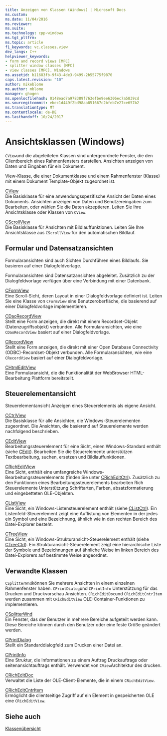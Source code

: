 ```yaml
---
title: Anzeigen von Klassen (Windows) | Microsoft Docs
ms.custom: 
ms.date: 11/04/2016
ms.reviewer: 
ms.suite: 
ms.technology: cpp-windows
ms.tgt_pltfrm: 
ms.topic: article
f1_keywords: vc.classes.view
dev_langs: C++
helpviewer_keywords:
- form and record views [MFC]
- splitter window classes [MFC]
- view classes [MFC], Windows
ms.assetid: b11683fb-9f43-4de3-9499-2b55775f9870
caps.latest.revision: "10"
author: mikeblome
ms.author: mblome
manager: ghogen
ms.openlocfilehash: 0148ead7a978389f763efbe9ee6306ec7a5839cd
ms.sourcegitcommit: ebec1d449f2bd98aa851667c2bfeb7e27ce657b2
ms.translationtype: MT
ms.contentlocale: de-DE
ms.lasthandoff: 10/24/2017
---
```

# <a name="view-classes-windows"></a>Ansichtsklassen (Windows)
`CView`und die abgeleiteten Klassen sind untergeordnete Fenster, die den Clientbereich eines Rahmenfensters darstellen. Ansichten anzeigen von Daten und Eingaben für ein Dokument.  
  
 View-Klasse, die einer Dokumentklasse und einem Rahmenfenster (Klasse) mit einem Dokument Template-Objekt zugeordnet ist.  
  
 [CView](../mfc/reference/cview-class.md)  
 Die Basisklasse für eine anwendungsspezifische Ansicht der Daten eines Dokuments. Ansichten anzeigen von Daten und Benutzereingaben zum Bearbeiten, oder wählen Sie die Daten akzeptieren. Leiten Sie Ihre Ansichtsklasse oder Klassen von `CView`.  
  
 [CScrollView](../mfc/reference/cscrollview-class.md)  
 Die Basisklasse für Ansichten mit Bildlauffunktionen. Leiten Sie Ihre Ansichtsklasse aus `CScrollView` für den automatischen Bildlauf.  
  
## <a name="form-and-record-views"></a>Formular und Datensatzansichten  
 Formularansichten sind auch Sichten Durchführen eines Bildlaufs. Sie basieren auf einer Dialogfeldvorlage.  
  
 Formularansichten sind Datensatzansichten abgeleitet. Zusätzlich zu der Dialogfeldvorlage verfügen über eine Verbindung mit einer Datenbank.  
  
 [CFormView](../mfc/reference/cformview-class.md)  
 Eine Scroll-Sicht, deren Layout in einer Dialogfeldvorlage definiert ist. Leiten Sie eine Klasse von `CFormView` eine Benutzeroberfläche, die basierend auf einer Dialogfeldvorlage implementieren.  
  
 [CDaoRecordView](../mfc/reference/cdaorecordview-class.md)  
 Stellt eine Form anzeigen, die direkt mit einem Recordset-Objekt (Datenzugriffsobjekt) verbunden. Alle Formularansichten, wie eine `CDaoRecordView` basiert auf einer Dialogfeldvorlage.  
  
 [CRecordView](../mfc/reference/crecordview-class.md)  
 Stellt eine Form anzeigen, die direkt mit einer Open Database Connectivity (ODBC)-Recordset-Objekt verbunden. Alle Formularansichten, wie eine `CRecordView` basiert auf einer Dialogfeldvorlage.  
  
 [CHtmlEditView](../mfc/reference/chtmleditview-class.md)  
 Eine Formularansicht, die die Funktionalität der WebBrowser HTML-Bearbeitung Plattform bereitstellt.  
  
## <a name="control-views"></a>Steuerelementansicht  
 Steuerelementansicht Anzeigen eines Steuerelements als eigene Ansicht.  
  
 [CCtrlView](../mfc/reference/cctrlview-class.md)  
 Die Basisklasse für alle Ansichten, die Windows-Steuerelementen zugeordnet. Die Ansichten, die basierend auf Steuerelemente werden nachfolgend beschrieben.  
  
 [CEditView](../mfc/reference/ceditview-class.md)  
 Bearbeitungssteuerelement für eine Sicht, einen Windows-Standard enthält (siehe [CEdit](../mfc/reference/cedit-class.md)). Bearbeiten Sie die Steuerelemente unterstützen Textbearbeitung, suchen, ersetzen und Bildlauffunktionen.  
  
 [CRichEditView](../mfc/reference/cricheditview-class.md)  
 Eine Sicht, enthält eine umfangreiche Windows-Bearbeitungssteuerelements (finden Sie unter [CRichEditCtrl](../mfc/reference/cricheditctrl-class.md)). Zusätzlich zu den Funktionen eines Bearbeitungssteuerelements bearbeiten Rich Steuerelemente Unterstützung Schriftarten, Farben, absatzformatierung und eingebetteten OLE-Objekten.  
  
 [CListView](../mfc/reference/clistview-class.md)  
 Eine Sicht, ein Windows-Listensteuerelement enthält (siehe [CListCtrl](../mfc/reference/clistctrl-class.md)). Ein Listenfeld-Steuerelement zeigt eine Auflistung von Elementen in der jedes ein Symbol und eine Bezeichnung, ähnlich wie in den rechten Bereich des Datei-Explorer besteht.  
  
 [CTreeView](../mfc/reference/ctreeview-class.md)  
 Eine Sicht, ein Windows-Strukturansicht-Steuerelement enthält (siehe [CTreeCtrl](../mfc/reference/ctreectrl-class.md)). Ein Strukturansicht-Steuerelement zeigt eine hierarchische Liste der Symbole und Bezeichnungen auf ähnliche Weise im linken Bereich des Datei-Explorers auf bestimmte Weise angeordnet.  
  
## <a name="related-classes"></a>Verwandte Klassen  
 `CSplitterWnd`können Sie mehrere Ansichten in einem einzelnen Rahmenfenster haben. `CPrintDialog`und `CPrintInfo` Unterstützung für das Drucken und Druckvorschau Ansichten. `CRichEditDoc`und `CRichEditCntrItem` werden zusammen mit `CRichEditView` OLE-Container-Funktionen zu implementieren.  
  
 [CSplitterWnd](../mfc/reference/csplitterwnd-class.md)  
 Ein Fenster, das der Benutzer in mehrere Bereiche aufgeteilt werden kann. Diese Bereiche können durch den Benutzer oder eine feste Größe geändert werden.  
  
 [CPrintDialog](../mfc/reference/cprintdialog-class.md)  
 Stellt ein Standarddialogfeld zum Drucken einer Datei an.  
  
 [CPrintInfo](../mfc/reference/cprintinfo-structure.md)  
 Eine Struktur, die Informationen zu einem Auftrag Druckauftrags oder seitenansichtauftrags enthält. Verwendet von `CView`Architektur des drucken.  
  
 [CRichEditDoc](../mfc/reference/cricheditdoc-class.md)  
 Verwaltet die Liste der OLE-Client-Elemente, die in einem `CRichEditView`.  
  
 [CRichEditCntrItem](../mfc/reference/cricheditcntritem-class.md)  
 Ermöglicht die clientseitige Zugriff auf ein Element in gespeicherten OLE eine `CRichEditView`.  
  
## <a name="see-also"></a>Siehe auch  
 [Klassenübersicht](../mfc/class-library-overview.md)

